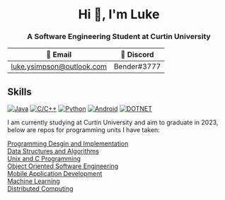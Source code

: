 <h1 align="center">Hi 👋, I'm Luke</h1>
<h3 align="center">A Software Engineering Student at Curtin University</h3>

  📧 Email | 💬 Discord
  ---                         | ---
  luke.ysimpson@outlook.com | Bender#3777


## Skills
[![Java](https://img.shields.io/badge/Java-%23FFFFFF.svg?style=flat&logo=gitea&logoColor=%23ED8B00)](https://github.com) [![C/C++](https://img.shields.io/badge/C/C++-%23FFFFFF.svg?style=flat&logo=c%2B%2B&logoColor=%2300599C)](https://github.com) [![Python](https://img.shields.io/badge/Python-%23FFFFFF?style=flat&logo=python&logoColor=3670A0)](https://github.com) [![Android](https://img.shields.io/badge/Android-%23FFFFFF?style=flat&logo=android)](https://github.com)
[![DOTNET](https://img.shields.io/badge/.NET-%23FFFFFF.svg?style=flat&logo=dotnet&logoColor=4900FF)](https://github.com)

I am currently studying at Curtin University and aim to graduate in 2023, below are repos for programming units I have taken:


<a href="https://github.com/LukeSimmo/PDI" target = "_blank" rel="noopener noreferrer">
Programming Desgin and Implementation </a>

<br>

<a href="https://github.com/LukeSimmo/DSA" target = "_blank" rel="noopener noreferrer">
Data Structures and Algorithms </a>

<br>

<a href="https://github.com/LukeSimmo/UCP" target = "_blank" rel="noopener noreferrer">
Unix and C Programming </a>

<br>

<a href="https://github.com/LukeSimmo/OOSE" target = "_blank" rel="noopener noreferrer">
Object Oriented Software Engineering </a>

<br>

<a href="https://github.com/LukeSimmo/MAD" target = "_blank" rel="noopener noreferrer">
Mobile Application Development </a>

<br>

<a href="https://github.com/LukeSimmo/ML" target = "_blank" rel="noopener noreferrer">
Machine Learning </a>

<br>

<a href="https://github.com/LukeSimmo/DC" target = "_blank" rel="noopener noreferrer">
Distributed Computing </a>
